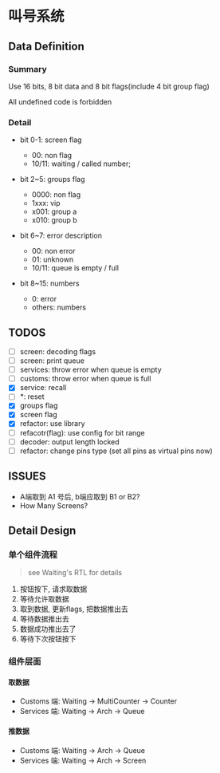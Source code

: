 # 叫号系统

## Data Definition

### Summary

Use 16 bits, 8 bit data and 8 bit flags(include 4 bit group flag)

All undefined code is forbidden

### Detail

- bit 0-1: screen flag
  - 00: non flag
  - 10/11: waiting / called number;

- bit 2~5: groups flag
  - 0000: non flag
  - 1xxx: vip
  - x001: group a
  - x010: group b

- bit 6~7: error description
  - 00: non error
  - 01: unknown
  - 10/11: queue is empty / full

- bit 8~15: numbers
  - 0: error
  - others: numbers

## TODOS

- [ ] screen: decoding flags
- [ ] screen: print queue
- [ ] services: throw error when queue is empty
- [ ] customs: throw error when queue is full
- [x] service: recall
- [ ] *: reset
- [x] groups flag
- [x] screen flag
- [x] refactor: use library
- [ ] refacotr(flag): use config for bit range 
- [ ] decoder: output length locked
- [ ] refactor: change pins type (set all pins as virtual pins now) 

## ISSUES

- A端取到 A1 号后, b端应取到 B1 or B2?
- How Many Screens?

## Detail Design

### 单个组件流程

> see Waiting's RTL for details

1. 按钮按下, 请求取数据
2. 等待允许取数据
3. 取到数据, 更新flags, 把数据推出去
4. 等待数据推出去
5. 数据成功推出去了
6. 等待下次按钮按下

### 组件层面

#### 取数据

- Customs 端: Waiting -> MultiCounter -> Counter
- Services 端: Waiting -> Arch -> Queue

#### 推数据

- Customs 端: Waiting -> Arch -> Queue
- Services 端: Waiting -> Arch -> Screen
